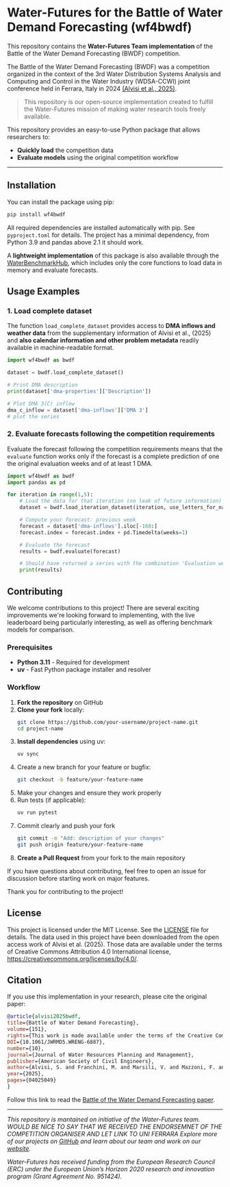 # Water-Futures for the Battle of Water Demand Forecasting (wf4bwdf)

This repository contains the **Water-Futures Team implementation** of the Battle of the Water Demand Forecasting (BWDF) competition.

The Battle of the Water Demand Forecasting (BWDF) was a competition organized in the context of the 3rd Water Distribution Systems Analysis and Computing and Control in the Water Industry (WDSA-CCWI) joint conference held in Ferrara, Italy in 2024 [(Alvisi et al., 2025)](#citation).

> This repository is our open-source implementation created to fulfill the Water-Futures mission of making water research tools freely available.

This repository provides an easy-to-use Python package that allows researchers to:

- **Quickly load** the competition data
- **Evaluate models** using the original competition workflow  

---
## Installation

You can install the package using pip:

```bash
pip install wf4bwdf
```

All required dependencies are installed automatically with pip. See `pyproject.toml` for details.
The project has a minimal dependency, from Python 3.9 and pandas above 2.1 it should work.

A **lightweight implementation** of this package is also available through the [WaterBenchmarkHub](https://waterfutures.github.io/WaterBenchmarkHub/), which includes only the core functions to load data in memory and evaluate forecasts.

## Usage Examples

### 1. Load complete dataset
The function `load_complete_dataset`  provides access to **DMA inflows and weather data** from the supplementary information of Alvisi et al., (2025) and **also calendar information and other problem metadata** readily available in machine-readable format.

```python
import wf4bwdf as bwdf

dataset = bwdf.load_complete_dataset()

# Print DMA description
print(dataset['dma-properties']['Description'])

# Plot DMA 3(C) inflow
dma_c_inflow = dataset['dma-inflows']['DMA 3']
# plot the series
```

### 2. Evaluate forecasts following the competition requirements
Evaluate the forecast following the competition requirements means that the `evaluate` function works only if the forecast is a complete prediction of one the original evaluation weeks and of at least 1 DMA.
```python
import wf4bwdf as bwdf
import pandas as pd

for iteration in range(1,5):
    # Load the data for that iteration (no leak of future information) using letters instead of the numbers (e.g., 'DMA C')
    dataset = bwdf.load_iteration_dataset(iteration, use_letters_for_names=True)

    # Compute your forecast: previous week
    forecast = dataset['dma-inflows'].iloc[-168:]
    forecast.index = forecast.index + pd.Timedelta(weeks=1)

    # Evaluate the forecast
    results = bwdf.evaluate(forecast)

    # Should have returned a series with the combination 'Evaluation week', DMA, and BWDF performance indicators')
    print(results)
```

## Contributing

We welcome contributions to this project! There are several exciting improvements we're looking forward to implementing, with the live leaderboard being particularly interesting, as well as offering benchmark models for comparison.

### Prerequisites

- **Python 3.11** - Required for development
- **uv** - Fast Python package installer and resolver

### Workflow

1. **Fork the repository** on GitHub
2. **Clone your fork** locally:
   ```bash
   git clone https://github.com/your-username/project-name.git
   cd project-name
   ```
3. **Install dependencies** using uv:
   ```bash
   uv sync
   ```
4. Create a new branch for your feature or bugfix:
   ```bash
   git checkout -b feature/your-feature-name
   ```
5. Make your changes and ensure they work properly
6. Run tests (if applicable):
   ```bash
   uv run pytest
   ```
7. Commit clearly and push your fork
   ```bash
   git commit -m "Add: description of your changes"
   git push origin feature/your-feature-name
   ```
8. **Create a Pull Request** from your fork to the main repository

If you have questions about contributing, feel free to open an issue for discussion before starting work on major features.

Thank you for contributing to the project!

## License

This project is licensed under the MIT License. See the [LICENSE](LICENSE) file for details.
The data used in this project have been downloaded from the open access work of Alvisi et al. (2025).
Those data are available under the terms of Creative Commons Attribution 4.0 International license, https://creativecommons.org/licenses/by/4.0/.

## Citation

If you use this implementation in your research, please cite the original paper:

```bibtex
@article{alvisi2025bwdf,
title={Battle of Water Demand Forecasting},
volume={151},
rights={This work is made available under the terms of the Creative Commons Attribution 4.0 International license, https://creativecommons.org/licenses/by/4.0/.},
DOI={10.1061/JWRMD5.WRENG-6887},
number={10},
journal={Journal of Water Resources Planning and Management},
publisher={American Society of Civil Engineers},
author={Alvisi, S. and Franchini, M. and Marsili, V. and Mazzoni, F. and Salomons, E. and Housh, M. and Abokifa, A. and Arsova, K. and Ayyash, F. and Bae, H. and Barreira, R. and Basto, L. and Bayer, S. and Berglund, E. Z. and Biondi, D. and Boloukasli Ahmadgourabi, F. and Brentan, B. and Caetano, J. and Campos, F. and Cao, H. and Cardona, S. and Carreño Alvarado, E. P. and Carriço, N. and Chatzistefanou, G.-A. and Coy, Y. and Creaco, E. and Cuomo, S. and de Klerk, A. and Di Nardo, A. and DiCarlo, M. and Dittmer, U. and Dziedzic, R. and Ebrahim Bakhshipour, A. and Eliades, D. and Farmani, R. and Ferreira, B. and Gabriele, A. and Gamboa-Medina, M. M. and Gao, F. and Gao, J. and Gargano, R. and Geranmehr, M. and Giudicianni, C. and Glynis, K. and Gómez, S. and González, L. and Groß, M. and Guo, H. and Habibi, M. N. and Haghighi, A. and Hammer, B. and Hans, L. and Hayslep, M. and He, Y. and Hermes, L. and Herrera, M. and Hinder, F. and Hou, B. and Iglesias-Rey, A. and Iglesias-Rey, P. L. and Jang, I.-S. and Izquierdo, J. and Jahangir, M. S. and Jara-Arriagada, C. and Jenks, B. and Johnen, G. and Kalami Heris, M. and Kalumba, M. and Kang, M.-S. and Khashei Varnamkhasti, M. and Kim, K.-J. and Kley-Holsteg, J. and Ko, T. and Koochali, A. and Kossieris, P. and Koundouri, P. and Kühnert, C. and Kulaczkowski, A. and Lee, J. and Li, K. and Li, Y. and Liu, H. and Liu, Y. and López-Hojas, C. A. and Maier, A. and Makropoulos, C. and Martínez-Solano, F. J. and Marzouny, N. H. and Menapace, A. and Michalopoulos, C. and Moraitis, G. and Mousa, H. and Namdari, H. and Nikolopoulos, D. and Oberascher, M. and Ostfeld, A. and Pagano, M. and Pasha, F. and Perafán, J. and Perelman, G. and Pesantez, J. and Polycarpou, M. and Quarta, M. G. and Que, Q. and Quilty, J. and Quintiliani, C. and Ramachandran, A. and Reynoso Meza, G. and Rodriguez, V. and Romano, Y. and Saldarriaga, J. and Salem, A. K. and Samartzis, P. and Santonastaso, G. F. and Savic, D. and Schiano Di Cola, V. and Schol, D. and Seyoum, A. G. and Shen, R. and Simukonda, K. and Sinske, A. and Sitzenfrei, R. and Sonnenschein, B. and Stoianov, I. and Tabares, A. and Todini, E. and Tsiami, L. and Tsoukalas, I. and Ulusoy, A.-J. and Vamvakeridou-Lyroudia, L. and van Heerden, A. and Vaquet, J. and Vaquet, V. and Wallner, S. and Walraad, M. and Wang, D. and Wu, S. and Wu, W. and Wunsch, A. and Yao, Y. and Yu, J. and Zanfei, A. and Zanutto, D. and Zhang, H. and Ziebarth, M. and Ziel, F. and Zou, J.},
year={2025},
pages={04025049}
} 
```

Follow this link to read the [Battle of the Water Demand Forecasting paper](https://ascelibrary.org/doi/full/10.1061/JWRMD5.WRENG-6887).

---

*This repository is mantained on initiative of the Water-Futures team.
WOULD BE NICE TO SAY THAT WE RECEIVED THE ENDORSEMNET OF THE COMPETITION ORGANISER AND LET LINK TO UNI FERRARA
Explore more of our projects on [GitHub](https://github.com/WaterFutures) and learn about our team and work on our [website](https://waterfutures.eu/).*

*Water-Futures has received funding from the European Research Council (ERC) under the European Union’s Horizon 2020 research and innovation program (Grant Agreement No. 951424).*
